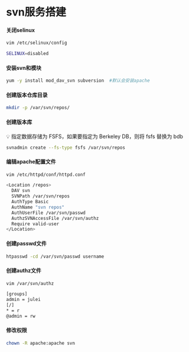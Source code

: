 # svn服务搭建

#### 关闭selinux

```bash
vim /etc/selinux/config

SELINUX=disabled
```

#### 安装svn和模块

```bash
yum -y install mod_dav_svn subversion  #默认会安装apache
```

#### 创建版本仓库目录

```bash
mkdir -p /var/svn/repos/
```

#### 创建版本库

💡 指定数据存储为 FSFS，如果要指定为 Berkeley DB，则将 fsfs 替换为 bdb

```bash
svnadmin create --fs-type fsfs /var/svn/repos
```

#### 编辑apache配置文件

```bash
vim /etc/httpd/conf/httpd.conf

<Location /repos>
  DAV svn
  SVNPath /var/svn/repos
  AuthType Basic
  AuthName "svn repos"
  AuthUserFile /var/svn/passwd
  AuthzSVNAccessFile /var/svn/authz
  Require valid-user
</Location>
```

#### 创建passwd文件

```bash
htpasswd -cd /var/svn/passwd username
```

#### 创建authz文件

```bash
vim /var/svn/authz

[groups]
admin = julei
[/]
* = r
@admin = rw
```

#### 修改权限

```bash
chown -R apache:apache svn
```